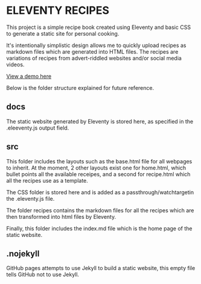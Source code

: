 # ELEVENTY RECIPES

This project is a simple recipe book created using Eleventy and basic CSS to generate a static site for personal cooking. 

It's intentionally simplistic design allows me to quickly upload recipes as markdown files which are generated into HTML files. The recipes are variations of recipes from advert-riddled websites and/or social media videos.

[View a demo here](https://charlieb954.github.io/eleventy-recipes)

Below is the folder structure explained for future reference.

## docs
The static website generated by Eleventy is stored here, as specified in the .eleeventy.js output field.

## src
This folder includes the layouts such as the base.html file for all webpages to inherit. At the moment, 2 other layouts exist one for home.html, which bullet points all the available receipes, and a second for recipe.html which all the recipes use as a template.

The CSS folder is stored here and is added as a passthrough/watchtargetin the .eleventy.js file.

The folder recipes contains the markdown files for all the recipes which are then transformed into html files by Eleventy.

Finally, this folder includes the index.md file which is the home page of the static website.

## .nojekyll
GitHub pages attempts to use Jekyll to build a static website, this empty file tells GitHub not to use Jekyll.

## 
